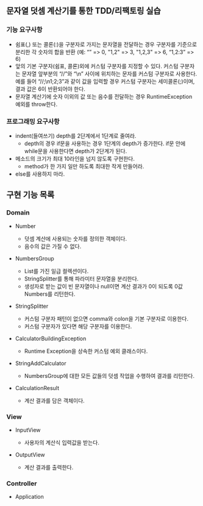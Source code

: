 ## 문자열 덧셈 계산기를 통한 TDD/리팩토링 실습

### 기능 요구사항
* 쉼표(,) 또는 콜론(:)을 구분자로 가지는 문자열을 전달하는 경우 구분자를 기준으로 분리한 각 숫자의 합을 반환 (예: “” => 0, "1,2" => 3, "1,2,3" => 6, “1,2:3” => 6)
* 앞의 기본 구분자(쉼표, 콜론)외에 커스텀 구분자를 지정할 수 있다. 커스텀 구분자는 문자열 앞부분의 “//”와 “\n” 사이에 위치하는 문자를 커스텀 구분자로 사용한다. 예를 들어 “//;\n1;2;3”과 같이 값을 입력할 경우 커스텀 구분자는 세미콜론(;)이며, 결과 값은 6이 반환되어야 한다.
* 문자열 계산기에 숫자 이외의 값 또는 음수를 전달하는 경우 RuntimeException 예외를 throw한다.

### 프로그래밍 요구사항
* indent(들여쓰기) depth를 2단계에서 1단계로 줄여라.
    * depth의 경우 if문을 사용하는 경우 1단계의 depth가 증가한다. if문 안에 while문을 사용한다면 depth가 2단계가 된다.
* 메소드의 크기가 최대 10라인을 넘지 않도록 구현한다.
    * method가 한 가지 일만 하도록 최대한 작게 만들어라.
* else를 사용하지 마라.

## 구현 기능 목록

### Domain
* Number
    * 덧셈 계산에 사용되는 숫자를 정의한 객체이다.
    * 음수의 값은 가질 수 없다.
    
* NumbersGroup
    * List<Number>를 가진 일급 컬렉션이다.
    * StringSplitter를 통해 파라미터 문자열을 분리한다.
    * 생성자로 받는 값이 빈 문자열이나 null이면 계산 결과가 0이 되도록 0값 Numbers를 리턴한다.
    
* StringSplitter
    * 커스텀 구분자 패턴이 없으면 comma와 colon을 기본 구분자로 이용한다.
    * 커스텀 구분자가 있다면 해당 구분자를 이용한다.
    
* CalculatorBuildingException
    * Runtime Exception을 상속한 커스텀 예외 클래스이다.

* StringAddCalculator
    * NumbersGroup에 대한 모든 값들의 덧셈 작업을 수행하여 결과를 리턴한다.
    
* CalculationResult
    * 계산 결과를 담은 객체이다.

### View
* InputView
    * 사용자의 계산식 입력값을 받는다.
    
* OutputView
    * 계산 결과를 출력한다.

### Controller
* Application
